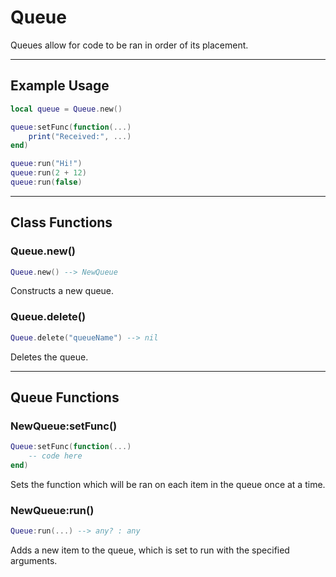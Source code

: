 # Queue

Queues allow for code to be ran in order of its placement.

---

## Example Usage

```lua
local queue = Queue.new()

queue:setFunc(function(...)
    print("Received:", ...)
end)

queue:run("Hi!")
queue:run(2 + 12)
queue:run(false)
```

---

## Class Functions

### Queue.new()

```lua
Queue.new() --> NewQueue
```

Constructs a new queue.

### Queue.delete()

```lua
Queue.delete("queueName") --> nil
```

Deletes the queue.

---

## Queue Functions

### NewQueue:setFunc()

```lua
Queue:setFunc(function(...)
    -- code here
end)
```

Sets the function which will be ran on each item in the queue once at a time.

### NewQueue:run()

```lua
Queue:run(...) --> any? : any
```

Adds a new item to the queue, which is set to run with the specified arguments.
